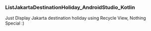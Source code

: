 ### ListJakartaDestinationHoliday_AndroidStudio_Kotlin
Just Display Jakarta destination holiday using Recycle View, Nothing Special :) 
